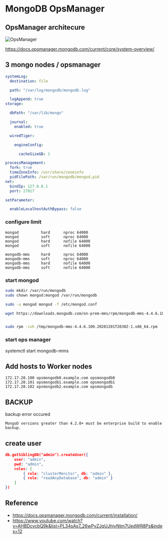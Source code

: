 # MongoDB OpsManager

## OpsManager architecure 
![OpsManager](
https://docs.opsmanager.mongodb.com/current/_images/ops-manager-overview.png
)

https://docs.opsmanager.mongodb.com/current/core/system-overview/ 

## 3 mongo nodes / opsmanager

```yaml
systemLog:
  destination: file

  path: "/var/log/mongodb/mongodb.log"

  logAppend: true
storage:

  dbPath: "/var/lib/mongo"

  journal:
    enabled: true

  wiredTiger:

    engineConfig:

      cacheSizeGB: 1

processManagement:
  fork: true
  timeZoneInfo: /usr/share/zoneinfo
  pidFilePath: /var/run/mongodb/mongod.pid
net:
  bindIp: 127.0.0.1
  port: 27017

setParameter:

  enableLocalhostAuthBypass: false
```
### configure limit

```
mongod          hard      nproc 64000 
mongod          soft      nproc 64000 
mongod          hard      nofile 64000 
mongod          soft      nofile 64000 

mongodb-mms     hard      nproc 64000 
mongodb-mms     soft      nproc 64000 
mongodb-mms     hard      nofile 64000 
mongodb-mms     soft      nofile 64000 
```

### start mongod 

```bash
sudo mkdir /var/run/mongodb
sudo chown mongod:mongod /var/run/mongodb 

sudo -u mongod mongod -f /etc/mongod.conf

wget https://downloads.mongodb.com/on-prem-mms/rpm/mongodb-mms-4.4.6.100.20201201T2030Z-1.x86_64.rpm


sudo rpm -ivh /tmp/mongodb-mms-4.4.6.100.20201201T2030Z-1.x86_64.rpm
```


### start ops manager 
systemctl start mongodb-mms

## Add hosts to Worker nodes 
```
172.17.20.100 opsmongodb0.example.com opsmongodb0 
172.17.20.101 opsmongodb1.example.com opsmongodb1
172.17.20.102 opsmongodb2.example.com opsmongodb
```



## BACKUP
backup error occured 
```
MongoD versions greater than 4.2.0+ must be enterprise build to enable backup.
```

## create user 
```json
db.getSiblingDB("admin").createUser({
    user: "admin",
    pwd: "admin",
    roles: [
        { role: "clusterMonitor", db: "admin" },
        { role: "readAnyDatabase", db: "admin" }
    ]
})
```


## Reference 
* https://docs.opsmanager.mongodb.com/current/installation/
* https://www.youtube.com/watch?v=AHBDcvcbQ9k&list=PL34sAs7_26wPvZJqUJhjyNtm7UedWR8Ps&index=12